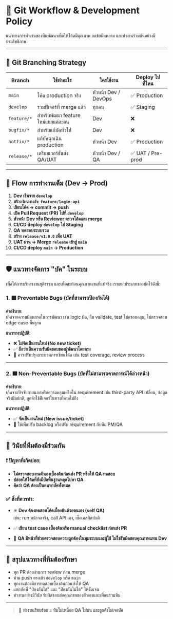 # 🧭 Git Workflow & Development Policy

แนวทางการทำงานของทีมพัฒนาเพื่อให้โค้ดมีคุณภาพ ลดข้อผิดพลาด และทำงานร่วมกันอย่างมีประสิทธิภาพ

---

## 🔁 Git Branching Strategy

| Branch        | ใช้ทำอะไร                          | ใครใช้งาน            | Deploy ไปที่ไหน      |
|---------------|-------------------------------------|-----------------------|------------------------|
| `main`        | โค้ด production จริง                | หัวหน้า Dev / DevOps | ✅ Production          |
| `develop`     | รวมฟีเจอร์ที่ merge แล้ว            | ทุกคน                | ✅ Staging             |
| `feature/*`   | สำหรับพัฒนา feature ใหม่แยกแต่ละคน | Dev                  | ❌                     |
| `bugfix/*`    | สำหรับแก้บัคทั่วไป                 | Dev                  | ❌                     |
| `hotfix/*`    | แก้บัคฉุกเฉิน production            | หัวหน้า Dev          | ✅ Production          |
| `release/*`   | เตรียมเวอร์ชันส่ง QA/UAT           | หัวหน้า Dev / QA     | ✅ UAT / Pre-prod      |

---

## 🧩 Flow การทำงานเต็ม (Dev → Prod)

1. **Dev เริ่มจาก `develop`**
2. **สร้าง branch: `feature/login-api`**
3. **เขียนโค้ด → commit → push**
4. **เปิด Pull Request (PR) ไปที่ `develop`**
5. **หัวหน้า Dev หรือ Reviewer ตรวจโค้ดและ merge**
6. **CI/CD deploy `develop` ไป Staging**
7. **QA ทดสอบระบบรวม**
8. **สร้าง `release/v1.0.0` เพื่อ UAT**
9. **UAT ผ่าน → Merge `release` เข้าสู่ `main`**
10. **CI/CD deploy `main` → Production**

---

## 🛡️ แนวทางจัดการ "บัค" ในระบบ

เพื่อให้การบริหารงานยุติธรรม และเพื่อสะท้อนคุณภาพงานที่แท้จริง เราแยกประเภทของบัคไว้ดังนี้:

### 1. 🟥 Preventable Bugs (บัคที่สามารถป้องกันได้)

**คำอธิบาย**:  
เกิดจากความผิดพลาดในการพัฒนา เช่น logic ผิด, ลืม validate, test ไม่ครอบคลุม, ไม่ตรวจสอบ edge case พื้นฐาน

**แนวทางปฏิบัติ**:
- ❌ **ไม่จัดเป็นงานใหม่ (No new ticket)**
- ✅ **ถือว่าเป็นความรับผิดชอบของผู้พัฒนาโดยตรง**
- 🔁 ควรปรับปรุงกระบวนการเขียนโค้ด เช่น test coverage, review process

---

### 2. 🟦 Non-Preventable Bugs (บัคที่ไม่สามารถคาดการณ์ได้ล่วงหน้า)

**คำอธิบาย**:  
เกิดจากปัจจัยภายนอกหรือความคลุมเครือใน requirement เช่น third-party API เปลี่ยน, ข้อมูลจริงผิดปกติ, ลูกค้าใช้ฟีเจอร์ในทางที่คาดไม่ถึง

**แนวทางปฏิบัติ**:
- ✅ **จัดเป็นงานใหม่ (New issue/ticket)**
- 🧠 ใช้เพื่อปรับ backlog หรือปรับ requirement กับทีม PM/QA

---

## 🚨 วินัยที่ทีมต้องมีร่วมกัน

### ❗ ปัญหาที่เกิดบ่อย:
- **ไม่ตรวจสอบงานตัวเองเบื้องต้นก่อนส่ง PR หรือให้ QA ทดสอบ**
- **ปล่อยให้โค้ดที่ยังมีบัคพื้นฐานหลุดไปหา QA**
- **คิดว่า QA ต้องเป็นคนหาบัคทั้งหมด**

### ✅ สิ่งที่ควรทำ:
- ✳️ **Dev ต้องทดสอบโค้ดเบื้องต้นด้วยตนเอง (self QA)**  
  เช่น: run หน้าจอจริง, call API เอง, เช็คเคสผิดปกติ

- ✅ **เขียน test case เบื้องต้นหรือ manual checklist ก่อนส่ง PR**
- 🔁 **QA มีหน้าที่ช่วยตรวจสอบความถูกต้องในมุมระบบและผู้ใช้ ไม่ใช่รับผิดชอบคุณภาพแทน Dev**

---

## 📌 สรุปแนวทางที่ทีมต้องรักษา

- ทุก PR ต้องผ่านการ review ก่อน merge
- ห้าม push ตรงเข้า `develop` หรือ `main`
- ทุกงานต้องมีการทดสอบเบื้องต้นก่อนส่งให้ QA
- แยกบัคที่ "ป้องกันได้" และ "ป้องกันไม่ได้" ให้ชัดเจน
- ทำงานอย่างมีวินัย รับผิดชอบต่อคุณภาพของตัวเองและเพื่อนร่วมทีม

---

> 👊 **ทำงานเรียบร้อย = ทีมไม่เหนื่อย QA ไม่บ่น และลูกค้าไม่เจอบัค** 